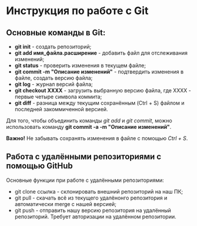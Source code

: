 # Инструкция по работе с Git

 ## Основные команды в Git:

 * **git init** - создать репозиторий;
 * **git add имя_файла.расширение** - добавить файл для отслеживания изменений;
 * **git status** - проверить изменения в текущем файле;
 * **git commit -m "Описание изменений"** - подтвердить изменения в файле, создать версию файла;
 * **git log** - журнал версий файла;
 * **git checkout XXXX** - загрузить выбранную версию файла, где ХХХХ - первые четыре символа коммита;
 * **git diff** - разница между текущим сохранённым (Ctrl + S) файлом и последней закоммиченной версией.

Для того, чтобы объединить команды *git add* и *git commit*, можно использовать команду **git commit -a -m "Описание изменений"**.

**Важно!** Не забывать сохранять изменения в файле с помощью *Ctrl + S*.

## Работа с удалёнными репозиториями с помощью GitHub

Основные функции при работе с удалёнными репозиториями:

* git clone ссылка - склонировать внешний репозиторий на наш ПК;
* git pull - скачать всё из текущего удалёнонго репозитория и автоматически merge с нашей версией;
* git push - отправить нашу версию репозитория на удалённый репозиторий. Требует авторизации на удалённом репозитории.

